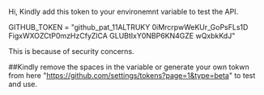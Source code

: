 Hi, Kindly add this token to your environemnt variable to test the API.

GITHUB_TOKEN = "github_pat_11ALTRUKY 0iMrcrpwWeKUr_GoPsFLs1D FigxWXOZCtP0mzHzCfyZlCA GLUBtIxY0NBP6KN4GZE wQxbkKdJ"

This is because of security concerns.

##Kindly remove the spaces in the variable or generate your own tokwn from here "https://github.com/settings/tokens?page=1&type=beta" to test and use.
